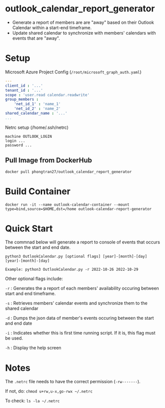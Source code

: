 # outlook_calendar_report_generator
- Generate a report of members are are "away" based on their Outlook Calendar within a start-end timeframe. 
- Update shared calendar to synchronize with members' calendars with events that are "away". 

# Setup

Microsoft Azure Project Config (`/root/microsoft_graph_auth.yaml`)
``` yaml
---
client_id : '...'
tenant_id : '...'
scope : 'user.read calendar.readwrite'
group_members : 
    'net_id_1' : 'name_1'
    'net_id_2' : 'name_2'
shared_calendar_name : '...'
...
```

Netrc setup (/home/.ssh/netrc)
``` 
machine OUTLOOK_LOGIN
login ...
password ...
```

## Pull Image from DockerHub 
```
docker pull phongtran27/outlook_calendar_report_generator
```

# Build Container 
```
docker run -it --name outlook-calendar-container --mount type=bind,source=$HOME,dst=/home outlook-calendar-report-generator
```


# Quick Start
The commnad below will generate a report to console of events that occurs between the start and end date. 
```
python3 OutlookCalendar.py [optional flags] [year]-[month]-[day] [year]-[month]-[day]

Example: python3 OutlookCalendar.py -r 2022-10-26 2022-10-29
```

Other optional flags include:

`-r` : Generates the a report of each members' availability occuring between start and end timeframe.

`-s` : Retrieves members' calendar events and synchronize them to the shared calendar

`-d` : Dumps the json data of member's events occuring between the start and end date

`-i` : Indicates whether this is first time running script. If it is, this flag must be used.

`-h` : Display the help screen
# Notes

The `.netrc` file needs to have the correct permission (`-rw-------`).

If not, do: `chmod u+rw,u-x,go-rwx ~/.netrc`

To check: `ls -la ~/.netrc`